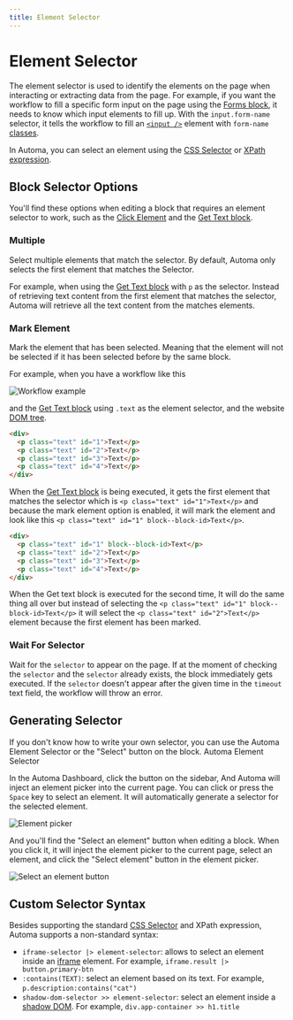 ```yaml
---
title: Element Selector
---
```


# Element Selector

The element selector is used to identify the elements on the page when interacting or extracting data from the page.
For example, if you want the workflow to fill a specific form input on the page using the [Forms block](../blocks/forms.md), it needs to know which input elements to fill up. With the `input.form-name` selector, it tells the workflow to fill an [`<input />`](https://developer.mozilla.org/en-US/docs/Web/HTML/Element/input) element with `form-name` [classes](https://developer.mozilla.org/en-US/docs/Web/HTML/Global_attributes/class).

In Automa, you can select an element using the [CSS Selector](https://developer.mozilla.org/en-US/docs/Learn/CSS/Building_blocks/Selectors) or [XPath expression](https://www.w3schools.com/xml/xpath_syntax.asp).

## Block Selector Options
You'll find these options when editing a block that requires an element selector to work, such as the [Click Element](../blocks/event-click.md) and the [Get Text block](../blocks/get-text.md).

### Multiple
Select multiple elements that match the selector. By default, Automa only selects the first element that matches the Selector.

For example, when using the [Get Text block](/blocks/get-text.md) with `p` as the selector. Instead of retrieving text content from the first element that matches the selector, Automa will retrieve all the text content from the matches elements.

### Mark Element
Mark the element that has been selected. Meaning that the element will not be selected if it has been selected before by the same block. 

For example, when you have a workflow like this

![Workflow example](https://res.cloudinary.com/chat-story/image/upload/v1642405439/automa/B2cPsIplxO_m06lfr.png)

and the [Get Text block](/blocks/get-text.md) using `.text` as the element selector, and the website [DOM tree](https://en.wikipedia.org/wiki/Document_Object_Model).

```html
<div>
  <p class="text" id="1">Text</p>
  <p class="text" id="2">Text</p>
  <p class="text" id="3">Text</p>
  <p class="text" id="4">Text</p>
</div>
```
When the [Get Text block](/blocks/get-text.md) is being executed, it gets the first element that matches the selector which is `<p class="text" id="1">Text</p>` and because the mark element option is enabled, it will mark the element and look like this `<p class="text" id="1" block--block-id>Text</p>`.

```html
<div>
  <p class="text" id="1" block--block-id>Text</p>
  <p class="text" id="2">Text</p>
  <p class="text" id="3">Text</p>
  <p class="text" id="4">Text</p>
</div>
```
When the Get text block is executed for the second time, It will do the same thing all over but instead of selecting the `<p class="text" id="1" block--block-id>Text</p>` it will select the `<p class="text" id="2">Text</p>` element because the first element has been marked.

### Wait For Selector
Wait for the `selector` to appear on the page.  If at the moment of checking the `selector` and the `selector` already exists, the block immediately gets executed.  If the `selector` doesn't appear after the given time in the `timeout` text field, the workflow will throw an error.

## Generating Selector
If you don't know how to write your own selector, you can use the Automa Element Selector or the "Select" button on the block.
Automa Element Selector

In the Automa Dashboard, click the <v-remixicon name="riFocus3Line" /> button on the sidebar, And Automa will inject an element picker into the current page. You can click or press the `Space` key to select an element. It will automatically generate a selector for the selected element. 

![Element picker](https://res.cloudinary.com/chat-story/image/upload/v1666151274/automa/chrome_Kd5yzW80tf_sq2oxp.png)

And you'll find the "Select an element" button when editing a block. When you click it, it will inject the element picker to the current page, select an element, and click the "Select element" button in the element picker.

![Select an element button](https://res.cloudinary.com/chat-story/image/upload/v1666151714/automa/chrome_xQ16a4tU8v_etyuxh.png)

## Custom Selector Syntax
Besides supporting the standard [CSS Selector](https://www.w3.org/TR/selectors-4/) and XPath expression, Automa supports a non-standard syntax:
- `iframe-selector |> element-selector`: allows to select an element inside an [iframe](https://developer.mozilla.org/en-US/docs/Web/HTML/Element/iframe) element. For example, `iframe.result |> button.primary-btn`
- `:contains(TEXT)`: select an element based on its text. For example, `p.description:contains("cat")`
- `shadow-dom-selector >> element-selector`: select an element inside a [shadow DOM](https://web.dev/shadowdom-v1/). For example, `div.app-container >> h1.title`
